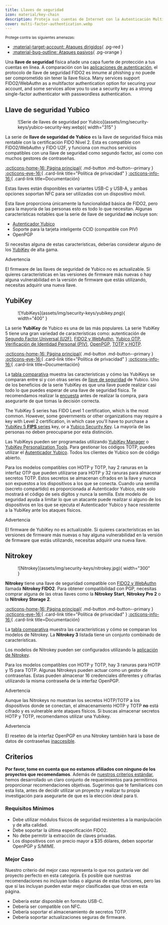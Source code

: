 ```yaml
---
title: Llaves de seguridad
icon: material/key-chain
description: Proteja sus cuentas de Internet con la Autenticación Multifactor sin enviar sus secretos a terceros.
cover: multi-factor-authentication.webp
---
```


<small>Protege contra las siguientes amenazas:</small>

- [:material-target-account: Ataques dirigidos](basics/common-threats.md#attacks-against-specific-individuals){ .pg-red }
- [:material-bug-outline: Ataques pasivos](basics/common-threats.md#security-and-privacy){ .pg-orange }

Una **llave de seguridad** física añade una capa fuerte de protección a tus cuentas en línea. A comparación con las [aplicaciones de autenticación](multi-factor-authentication.md), el protocolo de llave de seguridad FIDO2 es innume al phishing y no puede ser comprometido sin tener la llave física. Many services support FIDO2/WebAuthn as a multifactor authentication option for securing your account, and some services allow you to use a security key as a strong single-factor authenticator with passwordless authentication.

## Llave de seguridad Yubico

<div class="admonition recommendation" markdown>

<figure markdown="span">  ![Serie de llaves de seguridad por Yubico](assets/img/security-keys/yubico-security-key.webp){ width="315" }</figure>

La serie de **llave de seguridad de Yubico** es la llave de seguridad física más rentable con la certificación FIDO Nivel 2. Esta es compatible con FIDO2/WebAuthn y FIDO U2F, y funciona con muchos servicios compatibles con una llave de seguridad como segundo factor, así como con muchos gestores de contraseñas.

[:octicons-home-16: Página principal](https://yubico.com/products/security-key){ .md-button .md-button--primary }
[:octicons-eye-16:](https://yubico.com/support/terms-conditions/privacy-notice){ .card-link title="Política de privacidad" }
[:octicons-info-16:](https://docs.yubico.com){ .card-link title=Documentación}

</details>

</div>

Estas llaves están disponibles en variantes USB-C y USB-A, y ambas opciones soportan NFC para ser utilizadas con un dispositivo móvil.

Esta llave proporciona únicamente la funcionalidad básica de FIDO2, pero para la mayoría de las personas esto es todo lo que necesitan. Algunas características notables que la serie de llave de seguridad **no** incluye son:

- [Autenticador Yubico](https://yubico.com/products/yubico-authenticator)
- Soporte para la tarjeta inteligente CCID (compatible con PIV)
- OpenPGP

Si necesitas alguna de estas características, deberías considerar alguno de los [YubiKey](#yubikey) de alta gama.

<div class="admonition warning" markdown>
<p class="admonition-title">Advertencia</p>

El firmware de las llaves de seguridad de Yubico no es actualizable. Si quieres características en las versiones de firmware más nuevas o hay alguna vulnerabilidad en la versión de firmware que estás utilizando, necesitas adquirir una nueva llave.

</div>

## YubiKey

<div class="admonition recommendation" markdown>

<figure markdown="span">  ![YubiKeys](assets/img/security-keys/yubikey.png){ width="400" }</figure>

La serie **YubiKey** de Yubico es una de las más populares. La serie YubiKey 5 tiene una gran variedad de características como: autenticación de [Segundo Factor Universal (U2F)](https://en.wikipedia.org/wiki/Universal_2nd_Factor), [FIDO2 y WebAuthn](basics/multi-factor-authentication.md#fido-fast-identity-online), [Yubico OTP](basics/multi-factor-authentication.md#yubico-otp), [Verificación de Identidad Personal (PIV)](https://developers.yubico.com/PIV), [OpenPGP](https://developers.yubico.com/PGP), [TOTP y HOTP](https://developers.yubico.com/OATH).

[:octicons-home-16: Página principal](https://yubico.com/products/yubikey-5-overview){ .md-button .md-button--primary }
[:octicons-eye-16:](https://yubico.com/support/terms-conditions/privacy-notice){ .card-link title="Política de privacidad" }
[:octicons-info-16:](https://docs.yubico.com){ .card-link title=Documentación}

</details>

</div>

La [tabla comparativa](https://yubico.com/store/compare) muestra las características y cómo las YubiKeys se comparan entre sí y con otras series de [llave de seguridad](#yubico-security-key) de Yubico. Uno de los beneficios de la serie YubiKey es que una llave puede realizar casi todo lo que puedes esperar de una llave de seguridad física. Te recomendamos realizar la [encuesta](https://yubico.com/quiz) antes de realizar la compra, para asegurarte de que tomas la decisión correcta.

The YubiKey 5 series has FIDO Level 1 certification, which is the most common. However, some governments or other organizations may require a key with Level 2 certification, in which case you'll have to purchase a [YubiKey 5 **FIPS** series](https://yubico.com/products/yubikey-fips) key, or a [Yubico Security Key](#yubico-security-key). La mayoría de las personas no deben preocuparse por esta distinción.

Las YubiKeys pueden ser programadas utilizando [YubiKey Manager](https://yubico.com/support/download/yubikey-manager) o [YubiKey Personalization Tools](https://yubico.com/support/download/yubikey-personalization-tools). Para gestionar los códigos TOTP, puedes utilizar el [Autenticador Yubico](https://yubico.com/products/yubico-authenticator). Todos los clientes de Yubico son de código abierto.

Para los modelos compatibles con HOTP y TOTP, hay 2 ranuras en la interfaz OTP que pueden utilizarse para HOTP y 32 ranuras para almacenar secretos TOTP. Estos secretos se almacenan cifrados en la llave y nunca son expuestos a los dispositivos a los que se conecta. Cuando una semilla (secreto compartido) es proporcionada al Autenticador Yubico, este solo mostrará el código de seis dígitos y nunca la semilla. Este modelo de seguridad ayuda a limitar lo que un atacante puede reailzar si alguno de los dispositivos en los que se ejecuta el Autenticador Yubico y hace resistente a la YubiKey ante los ataques físicos.

<div class="admonition warning" markdown>
<p class="admonition-title">Advertencia</p>

El firmware de YubiKey no es actualizable. Si quieres características en las versiones de firmware más nuevas o hay alguna vulnerabilidad en la versión de firmware que estás utilizando, necesitas adquirir una nueva llave.

</div>

## Nitrokey

<div class="admonition recommendation" markdown>

<figure markdown="span">  ![Nitrokey](assets/img/security-keys/nitrokey.jpg){ width="300" }</figure>

**Nitrokey** tiene una llave de seguridad compatible con [FIDO2 y WebAuthn](basics/multi-factor-authentication.md#fido-fast-identity-online) llamada **Nitrokey FIDO2**. Para obtener compatibilidad con PGP, necesitas comprar alguna de las otras llaves como la **Nitrokey Start**, **Nitrokey Pro 2** o la **Nitrokey Storage 2**.

[:octicons-home-16: Página principal](https://nitrokey.com){ .md-button .md-button--primary }
[:octicons-eye-16:](https://nitrokey.com/data-privacy-policy){ .card-link title="Política de privacidad" }
[:octicons-info-16:](https://docs.nitrokey.com){ .card-link title=Documentación}

</details>

</div>

La [tabla comparativa](https://nitrokey.com/#comparison) muestra las características y cómo se comparan los modelos de Nitrokey. La **Nitrokey 3** listada tiene un conjunto combinado de características.

Los modelos de Nitrokey pueden ser configurados utilizando la [aplicación de Nitrokey](https://nitrokey.com/download).

Para los modelos compatibles con HOTP y TOTP, hay 3 ranuras para HOTP y 15 para TOTP. Algunas Nitrokeys pueden actuar como un gestor de contraseñas. Estas pueden almacenar 16 credenciales diferentes y cifrarlas utilizando la misma contraseña de la interfaz OpenPGP.

<div class="admonition warning" markdown>
<p class="admonition-title">Advertencia</p>

Aunque las Nitrokeys no muestran los secretos HOTP/TOTP a los dispositivos donde se conectan, el almacenamiento HOTP y TOTP **no** está cifrado y es vulnerable ante ataques físicos. Si buscas almacenar secretos HOTP y TOTP, recomendamos utilizar una Yubikey.

</div>

<div class="admonition warning" markdown>
<p class="admonition-title">Advertencia</p>

El reseteo de la interfaz OpenPGP en una Nitrokey también hará la base de datos de contraseñas [inaccesible](https://docs.nitrokey.com/pro/linux/factory-reset).

</div>

## Criterios

**Por favor, tome en cuenta que no estamos afiliados con ninguno de los proyectos que recomendamos**. Además de [nuestros criterios estándar](about/criteria.md), hemos desarrollado un claro conjunto de requerimientos para permitirnos proporcionar recomendaciones objetivas. Sugerimos que te familiarices con esta lista, antes de decidir utilizar un proyecto y realizar tu propia investigación para asegurarte de que es la elección ideal para ti.

### Requisitos Mínimos

- Debe utilizar módulos físicos de seguridad resistentes a la manipulación y de alta calidad.
- Debe soportar la última especificación FIDO2.
- No debe permitir la extracción de claves privadas.
- Los dispositivos con un precio mayor a $35 dólares, deben soportar OpenPGP y S/MIME.

### Mejor Caso

Nuestro criterio del mejor caso representa lo que nos gustaría ver del proyecto perfecto en esta categoría. Es posible que nuestras recomendaciones no incluyan todas o algunas de estas funciones, pero las que sí las incluyan pueden estar mejor clasificadas que otras en esta página.

- Debería estar disponible en formato USB-C.
- Debería ser compatible con NFC.
- Debería soportar el almacenamiento de secretos TOTP.
- Debería soportar actualizaciones seguras de firmware.
